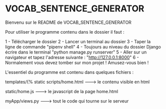 # VOCAB_SENTENCE_GENERATOR


Bienvenu sur le README de VOCAB_SENTENCE_GENERATOR

Pour utiliser le programme contenu dans le dossier il faut :

1 - Télécharger le dossier
2 - Lancer un terminal au dossier
3 - Taper la ligne de commande "pipenv shell"
4 - Toujours au niveau du dossier Django écrire dans le terminal "python manage.py runserver"
5 - Aller sur un navigateur et tapez l'adresse suivante : "http://127.0.0.1:8000"
6 - Normalement vous devez tomber sur mon projet ! Amusez-vous bien !




L'essentiel du programme est contenu dans quelques fichiers :


templates/{% static scripts/home.html      ---> le contenu visible en html

static/home.js    ---> le javascript de la page home.html

myApp/views.py   ---> tout le code qui tourne sur le serveur
